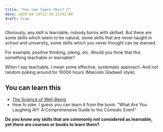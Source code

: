 ```yaml
---
title: "You can learn this? 🤔"
date: 2020-04-10T22:34:13+02:00
draft: true
---
```


Obviously, any skill is learnable, nobody borns with skillset. But there are some skills which seem to be natural, some skills that are never taught in school and university, some skills which you never thought can be learned.

For example, positive thinking, joking, etc. Would you think that this something teachable or learnable?

When I say teachable, I mean some effective, systematic approach. And not random poking around for 10000 hours (Malcolm Gladwell style).

## You can learn this

- [The Science of Well-Being](https://www.coursera.org/learn/the-science-of-well-being/home/welcome)
- How to joke. I guess you can learn it from the book: "What Are You Laughing At?: A Comprehensive Guide to the Comedic Event"

**Do you know any skills that are commonly not considered as learnable, yet there are courses or books to learn them?**